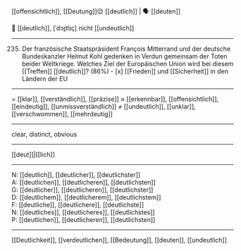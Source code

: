 [[offensichtlich]], [[Deutung]]😌 [[deutlich]] | 🗣️ [[deuten]]

🔬 [[deutlich]], [ˈdɔɪ̯tlɪç]
nicht [[undeutlich]]

---
235. Der französische Staatspräsident François Mitterrand und der deutsche Bundeskanzler Helmut Kohl gedenken in Verdun gemeinsam der Toten beider Weltkriege. Welches Ziel der Europäischen Union wird bei diesem [[Treffen]] [[deutlich]]? (86%)
	- [x] [[Frieden]] und [[Sicherheit]] in den Ländern der EU

---
= [[klar]], [[verständlich]], [[präzise]]
≈ [[erkennbar]], [[offensichtlich]], [[eindeutig]], [[unmissverständlich]]
≠ [[undeutlich]], [[unklar]], [[verschwommen]], [[mehrdeutig]]

---
clear, distinct, obvious

---
[[deut]]|[[lich]]

---
N: [[deutlich]], [[deutlicher]], [[deutlichster]]  
A: [[deutlichen]], [[deutlicheren]], [[deutlichsten]]  
G: [[deutlicher]], [[deutlicheren]], [[deutlichster]]  
D: [[deutlichem]], [[deutlicherem]], [[deutlichstem]]  
F: [[deutliche]], [[deutlichere]], [[deutlichste]]  
N: [[deutliches]], [[deutlicheres]], [[deutlichstes]]  
P: [[deutlichen]], [[deutlicheren]], [[deutlichsten]]  

---
[[Deutlichkeit]], [[verdeutlichen]], [[Bedeutung]], [[deuten]], [[undeutlich]]